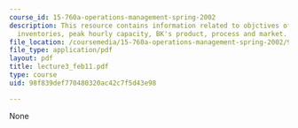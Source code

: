 ```yaml
---
course_id: 15-760a-operations-management-spring-2002
description: This resource contains information related to objctives of burger king,
  inventories, peak hourly capacity, BK's product, process and market.
file_location: /coursemedia/15-760a-operations-management-spring-2002/98f839def770480320ac42c7f5d43e98_lecture3_feb11.pdf
file_type: application/pdf
layout: pdf
title: lecture3_feb11.pdf
type: course
uid: 98f839def770480320ac42c7f5d43e98

---
```

None